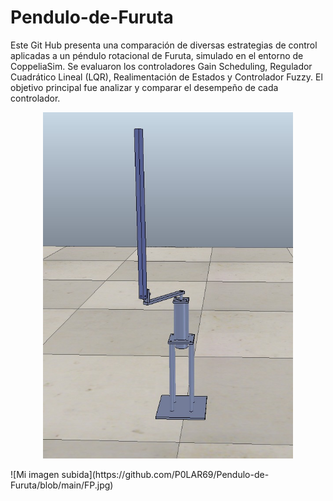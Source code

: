 # Pendulo-de-Furuta
Este Git Hub presenta una comparación de diversas estrategias de control aplicadas a un péndulo rotacional de Furuta, simulado en el entorno de CoppeliaSim. Se evaluaron los controladores Gain Scheduling, Regulador Cuadrático Lineal (LQR), Realimentación de Estados y Controlador Fuzzy. El objetivo principal fue analizar y comparar el desempeño de cada controlador.

<p align="center">
  <img src="https://github.com/P0LAR69/Pendulo-de-Furuta/blob/main/FP.jpg" width="400">
</p>
![Mi imagen subida](https://github.com/P0LAR69/Pendulo-de-Furuta/blob/main/FP.jpg)
